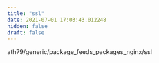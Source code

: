 ```yaml
---
title: "ssl"
date: 2021-07-01 17:03:43.012248
hidden: false
draft: false
---
```


ath79/generic/package_feeds_packages_nginx/ssl

